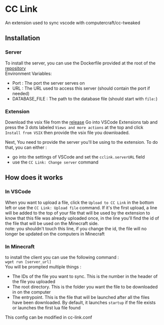 # CC Link

An extension used to sync vscode with computercraft/cc-tweaked

## Installation

### Server

To install the server, you can use the Dockerfile provided at the root of the [repository](https://github.com/Kensaa/cc-link) \
Environment Variables:

-   Port : The port the server serves on
-   URL : The URL used to access this server (should contain the port if needed)
-   DATABASE_FILE : The path to the database file (should start with `file:`)

### Extension

Download the vsix file from the [release](https://github.com/Kensaa/cc-link/releases/latest)
Go into VSCode Extensions tab and press the 3 dots labeled `Views and more actions` at the top and click `Install from VSIX` then provide the vsix file you downloaded.

Next, You need to provide the server you'll be using to the extension.
To do that, you can either :

-   go into the settings of VSCode and set the `cclink.serverURL` field
-   use the `CC Link: Change server` command

## How does it works

### In VSCode

When you want to upload a file, click the `Upload to CC Link` in the bottom left or use the `CC Link: Upload file` command.
If it's the first upload, a line will be added to the top of your file that will be used by the extension to know that this file was already uploaded once,
in the line you'll find the id of the file that will be used on the Minecraft side.\
note: you shouldn't touch this line, if you change the id, the file will no longer be updated on the computers in Minecraft

### In Minecraft

to install the client you can use the following command :\
`wget run [server_url]` \
You will be prompted multiple things :

-   The IDs of the file you want to sync. This is the number in the header of the file you uploaded
-   The root directory. This is the folder you want the file to be downloaded in on the computer
-   The entrypoint. This is the file that will be launched after all the files have been downloaded. By default, it launches `startup` if the file exists or launches the first lua file found

This config can be modified in cc-link.conf
